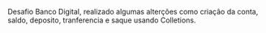 Desafio Banco Digital, realizado algumas alterções como criação da conta, saldo, deposito, tranferencia e saque usando Colletions.
